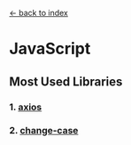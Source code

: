 [<- back to index](index.html)

# JavaScript

## Most Used Libraries

### 1. [axios](https://github.com/axios/axios)

### 2. [change-case](https://github.com/blakeembrey/change-case/tree/master/packages/camel-case#readme)
